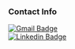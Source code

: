 

### Contact Info

[![Gmail Badge](https://img.shields.io/badge/Gmail-D14836?style=for-the-badge&logo=gmail&logoColor=white)](mailto:bjsherman80@gmail.com)
<br>
[![Linkedin Badge](https://img.shields.io/badge/-LinkedIn-blue?style=flat-square&logo=Linkedin&logoColor=white)](https://www.linkedin.com/in/brettshermanll/) 




<!--
**BJSherman80/BJSherman80** is a ✨ _special_ ✨ repository because its `README.md` (this file) appears on your GitHub profile.



